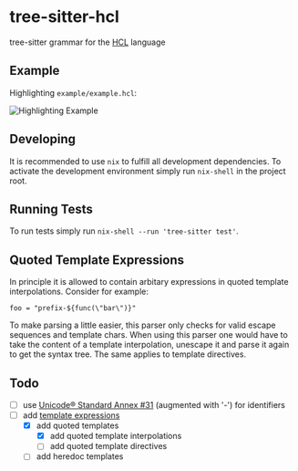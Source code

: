 # tree-sitter-hcl

tree-sitter grammar for the [HCL](https://github.com/hashicorp/hcl/blob/main/hclsyntax/spec.md) language

## Example

Highlighting `example/example.hcl`:

![Highlighting Example](https://i.imgur.com/M1PZkqL.png)

## Developing

It is recommended to use `nix` to fulfill all development dependencies. To activate the development environment simply run `nix-shell` in the project root.

## Running Tests

To run tests simply run `nix-shell --run 'tree-sitter test'`.

## Quoted Template Expressions

In principle it is allowed to contain arbitary expressions in quoted template interpolations. Consider for example:

```hcl
foo = "prefix-${func(\"bar\")}"
```

To make parsing a little easier, this parser only checks for valid escape sequences and template chars.
When using this parser one would have to take the content of a template interpolation, unescape it and parse it again to get the syntax tree. The same applies to template directives.

## Todo

* [ ] use [Unicode® Standard Annex #31](https://www.unicode.org/reports/tr31/) (augmented with '-') for identifiers
* [ ] add [template expressions](https://github.com/hashicorp/hcl/blob/main/hclsyntax/spec.md#template-expressions)
  * [x] add quoted templates
    * [x] add quoted template interpolations
    * [ ] add quoted template directives
  * [ ] add heredoc templates
